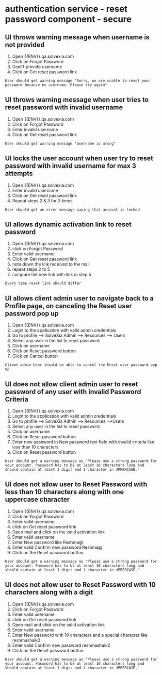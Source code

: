 # authentication service - reset password component - secure 

## UI throws warning message  when username is not provided

1. Open {{ENV}}.qa.solvexia.com 
2. Click on Forgot Password
3. Dont't provide username
4. Click on Get reset password link

`User should get warning message "Sorry, we are unable to reset your password because no username. Please try again" `

## UI throws warning message when user tries to reset password with invalid username

1. Open {{ENV}}.qa.solvexia.com 
2. Click on Forgot Password
3. Enter invalid username 
4. Click on Get reset password link

`User should get warning message "username is wrong" `

## UI locks the user account when user try to reset password with invalid username for max 3 attempts

1. Open {{ENV}}.qa.solvexia.com
2. Enter invalid username
3. Click on Get reset password link 
4. Repeat steps 2 & 3 for 3 times

`User should get an error message saying that account is locked`

## UI allows dynamic activation link to reset password

1. Open {{ENV}}.qa.solvexia.com 
2. click on Forgot Password
3. Enter valid username
4. Click on Get reset password link 
5. note down the link received to the mail
6. repeat steps 2 to 5
7. compare the new link with link in step 5

`Every time reset link should differ `

## UI allows client admin user to navigate back to a Profile page, on canceling the Reset user password pop up

1. Open {{ENV}}.qa.solvexia.com
2. Login to the application with valid admin credentials
3. Go to profile --> SolveXia Admin --> Resources --> Users 
4. Select any user in the list to reset password
5. Click on username
6. Click on Reset password button
7. Click on Cancel button

`Client admin User should be able to cancel the Reset user passowrd pop up`

## UI does not allow client admin user to reset password of any user with invalid Password Criteria
 
1. Open {{ENV}}.qa.solvexia.com
2. Login to the application with valid admin credentials
3. Go to profile --> SolveXia Admin --> Resources -->Users 
4. Select any user in the list to reset password,
5. Click on username
6. Click on Reset password button 
7. Enter new password in New password text field with invalid criteria like less than 10 characters
8. Click on Reset password button

`User should get a warning message as "Please use a strong password for your account. Password has to be at least 10 characters long and should contain at least 1 digit and 1 character in UPPERCASE."`

## UI does not allow user to Reset Password with less than 10 characters along with one uppercase character
 
1. Open {{ENV}}.qa.solvexia.com 
2. Click on Forgot Password
3. Enter valid username
4. click on Get reset password link
5. Open mail and click on the valid activation link
6. Enter valid username
7. Enter New password like Reshma@
8. Enter valid Confirm new password Reshma@
9. Click on the Reset password button

`User should get a warning message as "Please use a strong password for your account. Password has to be at least 10 characters long and should contain at least 1 digit and 1 character in UPPERCASE."`

## UI does not allow user to Reset Password with 10 characters along with a digit
 
1. Open {{ENV}}.qa.solvexia.com 
2. Click on Forgot Password
3. Enter valid username
4. click on Get reset password link
5. Open mail and click on the valid activation link
6. Enter valid username
7. Enter New password with 10 characters and a special character like reshmashaik2
8. Enter valid Confirm new password reshmashaik2
9. Click on the Reset password button

`User should get a warning message as "Please use a strong password for your account. Password has to be at least 10 characters long and should contain at least 1 digit and 1 character in UPPERCASE."`
